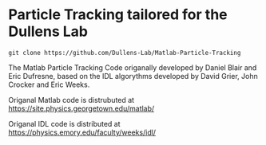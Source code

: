 # Particle Tracking tailored for the Dullens Lab

`git clone https://github.com/Dullens-Lab/Matlab-Particle-Tracking`

The Matlab Particle Tracking Code origanally developed by Daniel Blair and Eric Dufresne, based on the IDL algorythms developed by David Grier, John Crocker and Eric Weeks.

Origanal Matlab code is distrubuted at https://site.physics.georgetown.edu/matlab/

Origanal IDL code is distributed at https://physics.emory.edu/faculty/weeks/idl/

